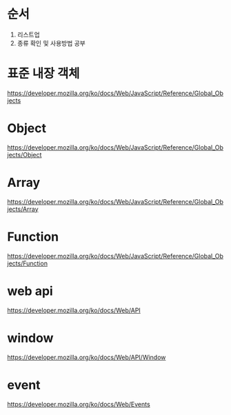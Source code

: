 # 순서
1. 리스트업
2. 종류 확인 및 사용방법 공부





# 표준 내장 객체
https://developer.mozilla.org/ko/docs/Web/JavaScript/Reference/Global_Objects

# Object
https://developer.mozilla.org/ko/docs/Web/JavaScript/Reference/Global_Objects/Object

# Array
https://developer.mozilla.org/ko/docs/Web/JavaScript/Reference/Global_Objects/Array

# Function 
https://developer.mozilla.org/ko/docs/Web/JavaScript/Reference/Global_Objects/Function




# web api
https://developer.mozilla.org/ko/docs/Web/API

# window
https://developer.mozilla.org/ko/docs/Web/API/Window


# event
https://developer.mozilla.org/ko/docs/Web/Events


